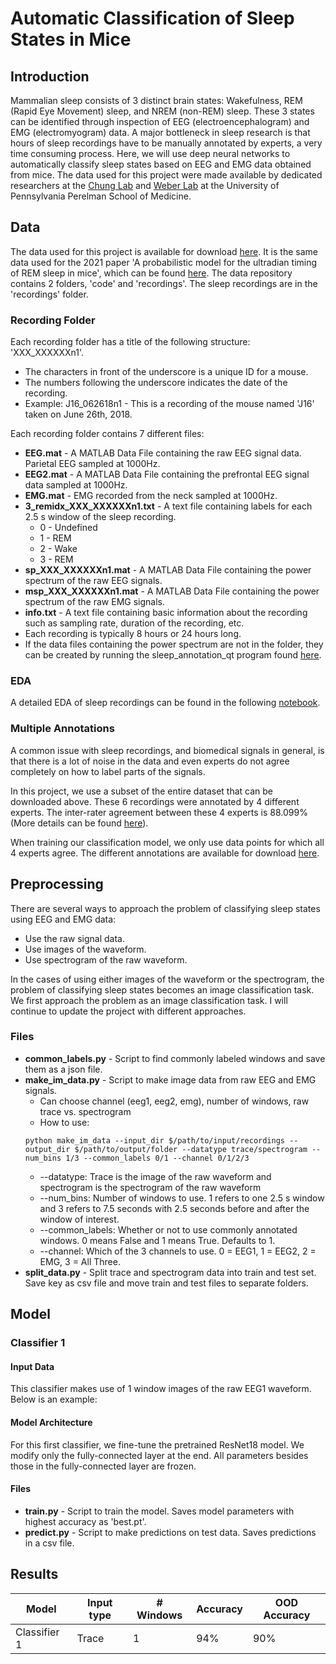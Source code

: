 # Automatic Classification of Sleep States in Mice

## Introduction
Mammalian sleep consists of 3 distinct brain states: Wakefulness, REM (Rapid Eye Movement) sleep, and NREM (non-REM) sleep. 
These 3 states can be identified through inspection of EEG (electroencephalogram) and EMG (electromyogram) data. 
A major bottleneck in sleep research is that hours of sleep recordings have to be manually annotated by experts, a very time consuming process. 
Here, we will use deep neural networks to automatically classify sleep states based on EEG and EMG data obtained from mice. 
The data used for this project were made available by dedicated researchers at the [Chung Lab](https://chunglab.med.upenn.edu/) and [Weber Lab](https://www.med.upenn.edu/weberlab/) at the 
University of Pennsylvania Perelman School of Medicine.

## Data
The data used for this project is available for download [here](). It is the same data used for the 2021 paper 'A probabilistic model for the ultradian timing of REM sleep in mice', which can be found [here](). The data repository contains 2 folders, 'code' and 'recordings'. The sleep recordings are in the 'recordings' folder.

### Recording Folder
Each recording folder has a title of the following structure: 'XXX_XXXXXXn1'.
* The characters in front of the underscore is a unique ID for a mouse. 
* The numbers following the underscore indicates the date of the recording.
* Example: J16_062618n1 - This is a recording of the mouse named 'J16' taken on June 26th, 2018.

Each recording folder contains 7 different files:
* **EEG.mat** - A MATLAB Data File containing the raw EEG signal data. Parietal EEG sampled at 1000Hz.
* **EEG2.mat** - A MATLAB Data File containing the prefrontal EEG signal data sampled at 1000Hz.
* **EMG.mat** - EMG recorded from the neck sampled at 1000Hz.
* **3_remidx_XXX_XXXXXXn1.txt** - A text file containing labels for each 2.5 s window of the sleep recording.
  * 0 - Undefined
  * 1 - REM
  * 2 - Wake
  * 3 - REM
* **sp_XXX_XXXXXXn1.mat** - A MATLAB Data File containing the power spectrum of the raw EEG signals.
* **msp_XXX_XXXXXXn1.mat** - A MATLAB Data File containing the power spectrum of the raw EMG signals.
* **info.txt** - A text file containing basic information about the recording such as sampling rate, duration of the recording, etc.
* Each recording is typically 8 hours or 24 hours long.
* If the data files containing the power spectrum are not in the folder, they can be created by running the sleep_annotation_qt program found [here]().

### EDA
A detailed EDA of sleep recordings can be found in the following [notebook]().

### Multiple Annotations
A common issue with sleep recordings, and biomedical signals in general, is that there is a lot of noise in the data and even experts do not agree completely on how to label parts of the signals. 

In this project, we use a subset of the entire dataset that can be downloaded above. These 6 recordings were annotated by 4 different experts. The inter-rater agreement between these 4 experts is 88.099% (More details can be found [here]()). 

When training our classification model, we only use data points for which all 4 experts agree. The different annotations are available for download [here]().

## Preprocessing
There are several ways to approach the problem of classifying sleep states using EEG and EMG data:
* Use the raw signal data.
* Use images of the waveform.
* Use spectrogram of the raw waveform.

In the cases of using either images of the waveform or the spectrogram, the problem of classifying sleep states becomes an image classification task. We first approach the problem as an image classification task. I will continue to update the project with different approaches.

### Files
* **common_labels.py** - Script to find commonly labeled windows and save them as a json file.
* **make_im_data.py** - Script to make image data from raw EEG and EMG signals.
  * Can choose channel (eeg1, eeg2, emg), number of windows, raw trace vs. spectrogram
  * How to use:
  ```
  python make_im_data --input_dir $/path/to/input/recordings --output_dir $/path/to/output/folder --datatype trace/spectrogram --num_bins 1/3 --common_labels 0/1 --channel 0/1/2/3
  ```
    * --datatype: Trace is the image of the raw waveform and spectrogram is the spectrogram of the raw waveform
    * --num_bins: Number of windows to use. 1 refers to one 2.5 s window and 3 refers to 7.5 seconds with 2.5 seconds before and after the window of interest.
    * --common_labels: Whether or not to use commonly annotated windows. 0 means False and 1 means True. Defaults to 1.
    * --channel: Which of the 3 channels to use. 0 = EEG1, 1 = EEG2, 2 = EMG, 3 = All Three.
* **split_data.py** - Split trace and spectrogram data into train and test set. Save key as csv file and move train and test files to separate folders.

## Model
### Classifier 1
#### Input Data
This classifier makes use of 1 window images of the raw EEG1 waveform. Below is an example:

#### Model Architecture
For this first classifier, we fine-tune the pretrained ResNet18 model. We modify only the fully-connected layer at the end. All parameters besides those in the fully-connected layer are frozen.

#### Files
* **train.py** - Script to train the model. Saves model parameters with highest accuracy as 'best.pt'.
* **predict.py** - Script to make predictions on test data. Saves predictions in a csv file.

## Results
Model | Input type | # Windows | Accuracy | OOD Accuracy
------|------------|-----------|----------|--------------
Classifier 1| Trace|      1    | 94%      | 90%